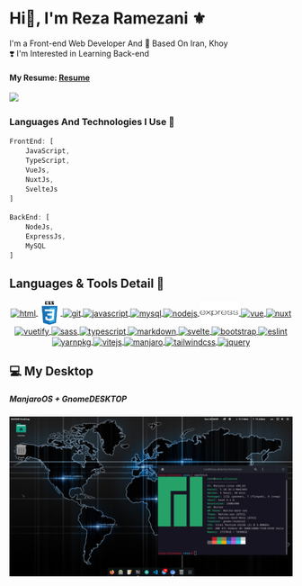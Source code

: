 # Hi👋, I'm Reza Ramezani ⚜️
I'm a Front-end Web Developer And 🏡 Based On Iran, Khoy \
❣️ I'm Interested in Learning Back-end

#### My Resume: [Resume](https://ramezanidev.github.io/)
![](https://komarev.com/ghpvc/?username=ramezanidev&style=flat&color=0055ff) 


### Languages And Technologies I Use 🔱
```js
FrontEnd: [
    JavaScript,
    TypeScript,
    VueJs,
    NuxtJs,
    SvelteJs
]

BackEnd: [
    NodeJs,
    ExpressJs,
    MySQL
]
```
## Languages & Tools Detail 🔱
<p align="center">
        
<a href="https://www.w3schools.com/html/">
    <img align="center" src="https://iconape.com/wp-content/png_logo_vector/html-5-2.png" alt="html" height="40" width="40" />
</a>
    
<a href="https://www.w3schools.com/css/">
    <img align="center" src="https://raw.githubusercontent.com/github/explore/6c6508f34230f0ac0d49e847a326429eefbfc030/topics/css/css.png" alt="css" height="42" width="40" />
</a>
    
<a href="https://git-scm.com/">
    <img align="center" src="https://upload.wikimedia.org/wikipedia/commons/thumb/3/3f/Git_icon.svg/1024px-Git_icon.svg.png" alt="git" height="40" width="40" />
</a>
    
<a href="https://www.javascript.com/">
    <img align="center" src="https://cdn.iconscout.com/icon/free/png-512/javascript-2752148-2284965.png" alt="javascript" height="40" width="40" />
</a>
    
<a href="https://www.mysql.com/">
    <img align="center" src="https://cdn.iconscout.com/icon/free/png-512/mysql-19-1174939.png" alt="mysql" height="40" width="40" />
</a>
    
<a href="https://nodejs.org/en/">
    <img align="center" src="https://img.icons8.com/color/452/nodejs.png" alt="nodejs" height="40" width="40" />
</a>
    
<a href="https://expressjs.com/">
    <img align="center" src="https://raw.githubusercontent.com/devicons/devicon/master/icons/express/express-original-wordmark.svg" alt="express" height="45" width="70" />
</a>
    
<a href="https://vuejs.org">
    <img align="center" src="https://cdn.iconscout.com/icon/free/png-512/vue-282497.png" alt="vue" height="40" width="40" />
</a>
    
<a href="https://nuxtjs.org/">
    <img align="center" src="https://camo.githubusercontent.com/faa52408def7e90dd8b2c84a09a62bf675ba11152395c61dae6a131458fbbae8/68747470733a2f2f7777772e766563746f726c6f676f2e7a6f6e652f6c6f676f732f6e7578746a732f6e7578746a732d69636f6e2e737667" alt="nuxt" height="40" width="40" />
</a>
    
<a href="https://vuetifyjs.com/en/">
    <img align="center" src="https://iconape.com/wp-content/png_logo_vector/vuetify.png" alt="vuetify" height="40" width="40" />
</a>
    
<a href="https://sass-lang.com/">
    <img align="center" src="https://cdn.iconscout.com/icon/free/png-512/sass-226054.png" alt="sass" height="40" width="40" />
</a>    
    
<a href="https://www.typescriptlang.org/">
    <img align="center" src="https://cdn.iconscout.com/icon/free/png-512/typescript-1174965.png" alt="typescript" height="40" width="40" />
</a>  
    
<a href="https://www.markdownguide.org/">
    <img align="center" src="https://d33wubrfki0l68.cloudfront.net/f1f475a6fda1c2c4be4cac04033db5c3293032b4/513a4/assets/images/markdown-mark-white.svg" alt="markdown" height="40" width="40" />
</a> 

<a href="https://svelte.dev/">
    <img align="center" src="https://cdn.icon-icons.com/icons2/2107/PNG/128/file_type_svelte_icon_130137.png" alt="svelte" height="40" width="40" />
</a>    

<a href="https://getbootstrap.com/">
    <img align="center" src="https://img.icons8.com/color/452/bootstrap.png" alt="bootstrap" height="40" width="40" />
</a>  

<a href="https://eslint.org/">
    <img align="center" src="https://img.icons8.com/color/452/bootstrap.png" alt="eslint" height="40" width="40" />
</a>  

<a href="https://yarnpkg.com/">
    <img align="center" src="https://iconape.com/wp-content/files/sv/371673/svg/371673.svg" alt="yarnpkg" height="40" width="40" />
</a>  

<a href="https://vitejs.dev/">
    <img align="center" src="https://vitejs.dev/logo.svg" alt="vitejs" height="40" width="40" />
</a>
    
<a href="https://manjaro.org/">
    <img align="center" src="https://manjaro.org/img/logo.svg" alt="manjaro" height="40" width="40" />
</a>

<a href="https://tailwindcss.com/">
    <img align="center" src="https://iconape.com/wp-content/png_logo_vector/tailwind-css-logo.png" alt="tailwindcss" height="40" width="60" />
</a>
    
<a href="https://jquery.com/">
    <img align="center" src="https://iconape.com/wp-content/png_logo_vector/jquery.png" alt="jquery" height="40" width="40" />
</a>
</p>

## 💻 My Desktop
##### ManjaroOS + GnomeDESKTOP
![ManjaroOS_GnomeDESKTOP](https://github.com/ramezanidev/ramezanidev/blob/main/desktop.png?raw=true)
